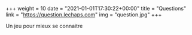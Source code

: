 +++
weight = 10
date = "2021-01-01T17:30:22+00:00"
title = "Questions"
link = "https://question.lechaps.com"
img = "question.jpg"
+++

Un jeu pour mieux se connaitre
